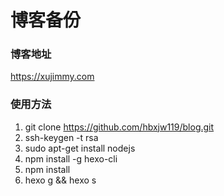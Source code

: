 # 博客备份

### 博客地址
https://xujimmy.com

### 使用方法
1. git clone https://github.com/hbxjw119/blog.git
2. ssh-keygen -t rsa
3. sudo apt-get install nodejs
4. npm install -g hexo-cli
5. npm install
6. hexo g && hexo s
